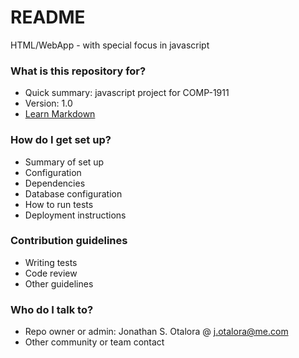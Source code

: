 # README #
HTML/WebApp - with special focus in javascript

### What is this repository for? ###
* Quick summary: javascript project for COMP-1911
* Version: 1.0
* [Learn Markdown](https://bitbucket.org/tutorials/markdowndemo)

### How do I get set up? ###

* Summary of set up
* Configuration
* Dependencies
* Database configuration
* How to run tests
* Deployment instructions

### Contribution guidelines ###

* Writing tests
* Code review
* Other guidelines

### Who do I talk to? ###

* Repo owner or admin: Jonathan S. Otalora @ j.otalora@me.com
* Other community or team contact